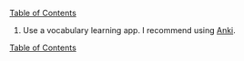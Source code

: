 [Table of Contents](Readme.md)

1. Use a vocabulary learning app. I recommend using [Anki](https://apps.ankiweb.net/).


[Table of Contents](Readme.md)